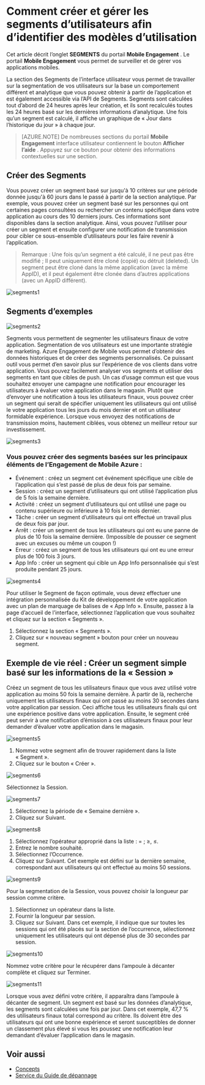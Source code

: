 <properties 
   pageTitle="Interface utilisateur de l’Engagement de Mobile Azure - Segments" 
   description="Découvrez comment créer et gérer les segments d’utilisateurs afin d’identifier des modèles d’utilisation à l’aide d’Azure Mobile Engagement" 
   services="mobile-engagement" 
   documentationCenter="" 
   authors="piyushjo" 
   manager="dwrede" 
   editor=""/>

<tags
   ms.service="mobile-engagement"
   ms.devlang="na"
   ms.topic="article"
   ms.tgt_pltfrm="mobile-multiple"
   ms.workload="mobile" 
   ms.date="08/19/2016"
   ms.author="piyushjo"/>

# <a name="how-to-create-and-manage-segments-of-users-to-identify-usage-patterns"></a>Comment créer et gérer les segments d’utilisateurs afin d’identifier des modèles d’utilisation

Cet article décrit l’onglet **SEGMENTS** du portail **Mobile Engagement** . Le portail **Mobile Engagement** vous permet de surveiller et de gérer vos applications mobiles.

La section des Segments de l’interface utilisateur vous permet de travailler sur la segmentation de vos utilisateurs sur la base un comportement différent et analytique que vous pouvez obtenir à partir de l’application et est également accessible via l’API de Segments. Segments sont calculées tout d’abord de 24 heures après leur création, et ils sont recalculés toutes les 24 heures basé sur les dernières informations d’analytique. Une fois qu’un segment est calculé, il affiche un graphique de « Jour dans l’historique du jour » à chaque jour.


>[AZURE.NOTE] De nombreuses sections du portail **Mobile Engagement** interface utilisateur contiennent le bouton **Afficher l’aide** . Appuyez sur ce bouton pour obtenir des informations contextuelles sur une section.

## <a name="create-segments"></a>Créer des Segments
Vous pouvez créer un segment basé sur jusqu'à 10 critères sur une période donnée jusqu'à 60 jours dans le passé à partir de la section analytique. Par exemple, vous pouvez créer un segment basé sur les personnes qui ont certaines pages consultées ou rechercher un contenu spécifique dans votre application au cours des 10 derniers jours. Ces informations sont disponibles dans la section analytique. Ainsi, vous pouvez l’utiliser pour créer un segment et ensuite configurer une notification de transmission pour cibler ce sous-ensemble d’utilisateurs pour les faire revenir à l’application. 
 
> Remarque : Une fois qu’un segment a été calculé, il ne peut pas être modifié ; Il peut uniquement être cloné (copié) ou détruit (deleted). Un segment peut être cloné dans la même application (avec la même AppID), et il peut également être clonée dans d’autres applications (avec un AppID différent). 
 
 ![segments1][35] 

## <a name="examples-segments"></a>Segments d’exemples
 ![segments2][36]

Segments vous permettent de segmenter les utilisateurs finaux de votre application.
Segmentation de vos utilisateurs est une importante stratégie de marketing. Azure Engagement de Mobile vous permet d’obtenir des données historiques et de créer des segments personnalisés. Ce puissant outil vous permet d’en savoir plus sur l’expérience de vos clients dans votre application. Vous pouvez facilement analyser vos segments et utiliser des segments en tant que cibles de push.
Un cas d’usage commun est que vous souhaitez envoyer une campagne une notification pour encourager les utilisateurs à évaluer votre application dans le magasin. Plutôt que d’envoyer une notification à tous les utilisateurs finaux, vous pouvez créer un segment qui serait de spécifier uniquement les utilisateurs qui ont utilisé le votre application tous les jours du mois dernier et ont un utilisateur formidable expérience. Lorsque vous envoyez des notifications de transmission moins, hautement ciblées, vous obtenez un meilleur retour sur investissement.
 
 ![segments3][37]

### <a name="segments-you-can-create-based-on-the-major-azure-mobile-engagement-elements"></a>Vous pouvez créer des segments basées sur les principaux éléments de l’Engagement de Mobile Azure :
- Événement : créez un segment cet événement spécifique une cible de l’application qui s’est passé de plus de deux fois par semaine. 
- Session : créez un segment d’utilisateurs qui ont utilisé l’application plus de 5 fois la semaine dernière.
- Activité : créez un segment d’utilisateurs qui ont utilisé une page ou contenu supérieure ou inférieure à 10 fois le mois dernier.
- Tâche : créer un segment d’utilisateurs qui ont effectué un travail plus de deux fois par jour.
- Arrêt : créer un segment de tous les utilisateurs qui ont eu une panne de plus de 10 fois la semaine dernière. (Impossible de pousser ce segment avec un excuses ou même un coupon !)
- Erreur : créez un segment de tous les utilisateurs qui ont eu une erreur plus de 100 fois 3 jours.
- App Info : créer un segment qui cible un App Info personnalisée qui s’est produite pendant 25 jours.
 
 ![segments4][38]

Pour utiliser le Segment de façon optimale, vous devez effectuer une intégration personnalisée du Kit de développement de votre application avec un plan de marquage de balises de « App Info ».
Ensuite, passez à la page d’accueil de l’interface, sélectionnez l’application que vous souhaitez et cliquez sur la section « Segments ».

1. Sélectionnez la section « Segments ».
2. Cliquez sur « nouveau segment » bouton pour créer un nouveau segment.

## <a name="real-life-example-create-a-simple-segment-based-on-session-information"></a>Exemple de vie réel : Créer un segment simple basé sur les informations de la « Session »
Créez un segment de tous les utilisateurs finaux que vous avez utilisé votre application au moins 50 fois la semaine dernière. À partir de là, recherche uniquement les utilisateurs finaux qui ont passé au moins 30 secondes dans votre application par session. Ceci affiche tous les utilisateurs finals qui ont une expérience positive dans votre application. Ensuite, le segment créé peut servir à une notification d’émission à ces utilisateurs finaux pour leur demander d’évaluer votre application dans le magasin.
 
 ![segments5][39]

1. Nommez votre segment afin de trouver rapidement dans la liste « Segment ».
2. Cliquez sur le bouton « Créer ».
 
 ![segments6][40]

Sélectionnez la Session.
 
 ![segments7][41]

1. Sélectionnez la période de « Semaine dernière ».
2. Cliquez sur Suivant.
 
 ![segments8][42]

1. Sélectionnez l’opérateur approprié dans la liste : = ; ≥, ≤.
2. Entrez le nombre souhaité.
3. Sélectionnez l’Occurrence. 
4. Cliquez sur Suivant.
Cet exemple est défini sur la dernière semaine, correspondant aux utilisateurs qui ont effectué au moins 50 sessions.
 
 ![segments9][43]

Pour la segmentation de la Session, vous pouvez choisir la longueur par session comme critère.

1. Sélectionnez un opérateur dans la liste.
2. Fournir la longueur par session.
3. Cliquez sur Suivant.
Dans cet exemple, il indique que sur toutes les sessions qui ont été placés sur la section de l’occurrence, sélectionnez uniquement les utilisateurs qui ont dépensé plus de 30 secondes par session.
 
 ![segments10][44]

Nommez votre critère pour le récupérer dans l’ampoule à décanter complète et cliquez sur Terminer.
 
 ![segments11][45]

Lorsque vous avez défini votre critère, il apparaîtra dans l’ampoule à décanter de segment.
Un segment est basé sur les données d’analytique, les segments sont calculées une fois par jour.
Dans cet exemple, 47,7 % des utilisateurs finaux total correspond au critère. Ils doivent être des utilisateurs qui ont une bonne expérience et seront susceptibles de donner un classement plus élevé si vous les poussez une notification leur demandant d’évaluer l’application dans le magasin.


## <a name="see-also"></a>Voir aussi

- [Concepts][Link 6]
- [Service du Guide de dépannage][Link 24]

<!--Image references-->
[1]: ./media/mobile-engagement-user-interface-navigation/navigation1.png
[2]: ./media/mobile-engagement-user-interface-home/home1.png
[3]: ./media/mobile-engagement-user-interface-home/home2.png
[4]: ./media/mobile-engagement-user-interface-home/home3.png
[5]: ./media/mobile-engagement-user-interface-home/home4.png
[6]: ./media/mobile-engagement-user-interface-home/home5.png
[7]: ./media/mobile-engagement-user-interface-my-account/myaccount1.png
[8]: ./media/mobile-engagement-user-interface-my-account/myaccount2.png
[9]: ./media/mobile-engagement-user-interface-my-account/myaccount3.png
[10]: ./media/mobile-engagement-user-interface-analytics/analytics1.png
[11]: ./media/mobile-engagement-user-interface-analytics/analytics2.png
[12]: ./media/mobile-engagement-user-interface-analytics/analytics3.png
[13]: ./media/mobile-engagement-user-interface-analytics/analytics4.png
[14]: ./media/mobile-engagement-user-interface-monitor/monitor1.png
[15]: ./media/mobile-engagement-user-interface-monitor/monitor2.png
[16]: ./media/mobile-engagement-user-interface-monitor/monitor3.png
[17]: ./media/mobile-engagement-user-interface-monitor/monitor4.png
[18]: ./media/mobile-engagement-user-interface-reach/reach1.png
[19]: ./media/mobile-engagement-user-interface-reach/reach2.png
[20]: ./media/mobile-engagement-user-interface-reach-campaign/Reach-Campaign1.png
[21]: ./media/mobile-engagement-user-interface-reach-campaign/Reach-Campaign2.png
[22]: ./media/mobile-engagement-user-interface-reach-campaign/Reach-Campaign3.png
[23]: ./media/mobile-engagement-user-interface-reach-campaign/Reach-Campaign4.png
[24]: ./media/mobile-engagement-user-interface-reach-campaign/Reach-Campaign5.png
[25]: ./media/mobile-engagement-user-interface-reach-campaign/Reach-Campaign6.png
[26]: ./media/mobile-engagement-user-interface-reach-campaign/Reach-Campaign7.png
[27]: ./media/mobile-engagement-user-interface-reach-campaign/Reach-Campaign8.png
[28]: ./media/mobile-engagement-user-interface-reach-campaign/Reach-Campaign9.png
[29]: ./media/mobile-engagement-user-interface-reach-criterion/Reach-Criterion1.png
[30]: ./media/mobile-engagement-user-interface-reach-content/Reach-Content1.png
[31]: ./media/mobile-engagement-user-interface-reach-content/Reach-Content2.png
[32]: ./media/mobile-engagement-user-interface-reach-content/Reach-Content3.png
[33]: ./media/mobile-engagement-user-interface-reach-content/Reach-Content4.png
[34]: ./media/mobile-engagement-user-interface-dashboard/dashboard1.png
[35]: ./media/mobile-engagement-user-interface-segments/segments1.png
[36]: ./media/mobile-engagement-user-interface-segments/segments2.png
[37]: ./media/mobile-engagement-user-interface-segments/segments3.png
[38]: ./media/mobile-engagement-user-interface-segments/segments4.png
[39]: ./media/mobile-engagement-user-interface-segments/segments5.png
[40]: ./media/mobile-engagement-user-interface-segments/segments6.png
[41]: ./media/mobile-engagement-user-interface-segments/segments7.png
[42]: ./media/mobile-engagement-user-interface-segments/segments8.png
[43]: ./media/mobile-engagement-user-interface-segments/segments9.png
[44]: ./media/mobile-engagement-user-interface-segments/segments10.png
[45]: ./media/mobile-engagement-user-interface-segments/segments11.png
[46]: ./media/mobile-engagement-user-interface-settings/settings1.png
[47]: ./media/mobile-engagement-user-interface-settings/settings2.png
[48]: ./media/mobile-engagement-user-interface-settings/settings3.png
[49]: ./media/mobile-engagement-user-interface-settings/settings4.png
[50]: ./media/mobile-engagement-user-interface-settings/settings5.png
[51]: ./media/mobile-engagement-user-interface-settings/settings6.png
[52]: ./media/mobile-engagement-user-interface-settings/settings7.png
[53]: ./media/mobile-engagement-user-interface-settings/settings8.png
[54]: ./media/mobile-engagement-user-interface-settings/settings9.png
[55]: ./media/mobile-engagement-user-interface-settings/settings10.png
[56]: ./media/mobile-engagement-user-interface-settings/settings11.png
[57]: ./media/mobile-engagement-user-interface-settings/settings12.png
[58]: ./media/mobile-engagement-user-interface-settings/settings13.png

<!--Link references-->
[Link 1]: mobile-engagement-user-interface.md
[Link 2]: mobile-engagement-troubleshooting-guide.md
[Link 3]: mobile-engagement-how-tos.md
[Link 4]: http://go.microsoft.com/fwlink/?LinkID=525553
[Link 5]: http://go.microsoft.com/fwlink/?LinkID=525554
[Link 6]: http://go.microsoft.com/fwlink/?LinkId=525555
[Link 7]: https://account.windowsazure.com/PreviewFeatures
[Link 8]: https://social.msdn.microsoft.com/Forums/azure/home?forum=azuremobileengagement
[Link 9]: http://azure.microsoft.com/services/mobile-engagement/
[Link 10]: http://azure.microsoft.com/documentation/services/mobile-engagement/
[Link 11]: http://azure.microsoft.com/pricing/details/mobile-engagement/
[Link 12]: mobile-engagement-user-interface-navigation.md
[Link 13]: mobile-engagement-user-interface-home.md
[Link 14]: mobile-engagement-user-interface-my-account.md
[Link 15]: mobile-engagement-user-interface-analytics.md
[Link 16]: mobile-engagement-user-interface-monitor.md
[Link 17]: mobile-engagement-user-interface-reach.md
[Link 18]: mobile-engagement-user-interface-segments.md
[Link 19]: mobile-engagement-user-interface-dashboard.md
[Link 20]: mobile-engagement-user-interface-settings.md
[Link 21]: mobile-engagement-troubleshooting-guide-analytics.md
[Link 22]: mobile-engagement-troubleshooting-guide-apis.md
[Link 23]: mobile-engagement-troubleshooting-guide-push-reach.md
[Link 24]: mobile-engagement-troubleshooting-guide-service.md
[Link 25]: mobile-engagement-troubleshooting-guide-sdk.md
[Link 26]: mobile-engagement-troubleshooting-guide-sr-info.md
[Link 27]: ../mobile-engagement-how-tos-first-push.md
[Link 28]: ../mobile-engagement-how-tos-test-campaign.md
[Link 29]: ../mobile-engagement-how-tos-personalize-push.md
[Link 30]: ../mobile-engagement-how-tos-differentiate-push.md
[Link 31]: ../mobile-engagement-how-tos-schedule-campaign.md
[Link 32]: ../mobile-engagement-how-tos-text-view.md
[Link 33]: ../mobile-engagement-how-tos-web-view.md
 
